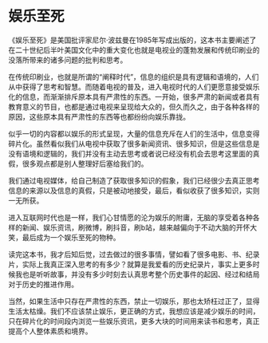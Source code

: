 # 娱乐至死

《娱乐至死》是美国批评家尼尔·波兹曼在1985年写成出版的，这本书主要阐述了在二十世纪后半叶美国文化中的重大变化也就是电视业的蓬勃发展和传统印刷业的没落所带来的诸多问题的批判和思考。

在传统印刷业，也就是所谓的“阐释时代”，信息的组织是具有逻辑和语境的，人们从中获得了思考和智慧。而随着电视的普及，进入电视时代的人们更愿意接受娱乐化的信息，而渐渐排斥原本具有严肃性的东西。一开始，很多严肃的新闻或者具有教育意义的节目，也都是通过电视来呈现给大众的，但久而久之，由于各种各样的原因，这些原本具有严肃性的东西等也都纷纷向娱乐靠拢。

似乎一切的内容都以娱乐的形式呈现，大量的信息充斥在人们的生活中，信息变得碎片化。虽然看似我们从电视中获取了很多新闻资讯、很多知识，但是这些信息是没有语境和逻辑的，我们并没有主动去思考或者说已经没有机会去思考这里面的真假，很多观点都是别人整理好后塞给我们的。

我们通过电视媒体，给自己制造了获取很多知识的假象，我们已经很少去真正思考信息的来源以及信息的真假，只是被动地接受，最后，看似收获了很多知识，实则一无所获。

进入互联网时代也是一样，我们心甘情愿的沦为娱乐的附庸，无脑的享受着各种各样的新闻、娱乐资讯，刷微博，刷抖音，刷b站，越来越偏向于不动大脑的开怀大笑，最后成为一个娱乐至死的物种。

读完这本书，我才后知后觉，过去做过的很多事情，譬如看了很多电影、书、纪录片，实际上我真正深入思考的有多少？就算是我爱看的历史纪录片，事实上更多时候我也是听听故事，并没有多少时刻去认真思考整个历史事件的起因、经过和结局对于历史的推进作用。

当然，如果生活中只存在严肃性的东西，禁止一切娱乐，那也太矫枉过正了，显得生活太枯燥。我们不应该禁止娱乐，更正确的方式，我想应该是减少娱乐的时间，只在碎片化的时间段内浏览一些娱乐资讯，更多大块的时间用来读书和思考，真正提高个人整体素质和境界。


